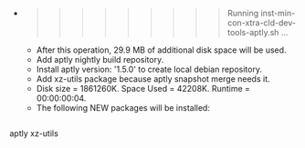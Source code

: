 * >>>>>>>>> Running inst-min-con-xtra-cld-dev-tools-aptly.sh ...
  * After this operation, 29.9 MB of additional disk space will be used.
  * Add aptly nightly build repository.
  * Install aptly version: '1.5.0' to create local debian repository.
  * Add xz-utils package because aptly snapshot merge needs it.
  * Disk size = 1861260K. Space Used = 42208K. Runtime = 00:00:00:04.
  * The following NEW packages will be installed:
  ```bash
aptly xz-utils
  ```
